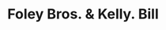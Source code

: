 ---
doi: 10.7916/D8GQ88TQ
date_other: '1909'
date_other_textual: '1909'
form: printed ephemera
genre:
- Invoices
name:
- Foley Bros. & Kelly
object_in_context_url: https://biggert.cul.columbia.edu/items/view/ave_biggert_00669
subject_hierarchical_geographic:
- St. Paul, Minnesota, United States
subject_name:
- Foley Bros. & Kelly
title: Foley Bros. & Kelly. Bill
sort_title: Foley Bros. & Kelly. Bill
call_number: ave_biggert_00669
coordinates:
- 44.94416666666666,-93.0936111111111
pid: ave_biggert_00669
identifiers: ave_biggert_00669
permalink: /biggert/ave_biggert_00669/
layout: iiif-image-page
---